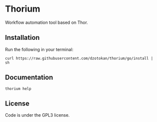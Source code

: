 Thorium
=======
Workflow automation tool based on Thor.

Installation
------------
Run the following in your terminal:

`curl https://raw.githubusercontent.com/dzotokan/thorium/go/install | sh`

Documentation
-------------
`thorium help`

License
-------
Code is under the GPL3 license.